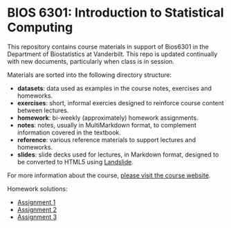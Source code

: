 # BIOS 6301: Introduction to Statistical Computing

This repository contains course materials in support of Bios6301 in the Department of Biostatistics at Vanderbilt. This repo is updated continually with new documents, particularly when class is in session.

Materials are sorted into the following directory structure:

- **datasets**: data used as examples in the course notes, exercises and homeworks.
- **exercises**: short, informal exercies designed to reinforce course content between lectures.
- **homework**: bi-weekly (approximately) homework assignments.
- **notes**: notes, usually in MultiMarkdown format, to complement information covered in the textbook.
- **reference**: various reference materials to support lectures and homeworks.
- **slides**: slide decks used for lectures, in Markdown format, designed to be converted to HTML5 using [Landslide](https://github.com/adamzap/landslide).

For more information about the course, [please visit the course website](http://fonnesbeck.github.com/Bios6301).

Homework solutions:

- [Assignment 1](https://dl.dropboxusercontent.com/u/5044136/Bios301/homework1.rmd)
- [Assignment 2](https://dl.dropboxusercontent.com/u/5044136/Bios301/homework2.rmd)
- [Assignment 3](https://dl.dropboxusercontent.com/u/5044136/Bios301/homework3.rmd)
